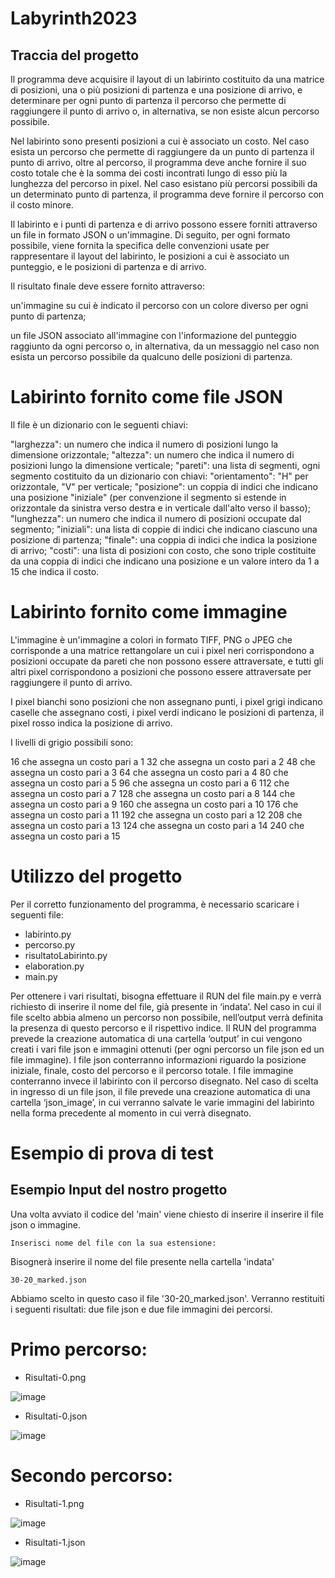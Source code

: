# Labyrinth2023


## Traccia del progetto
Il programma deve acquisire il layout di un labirinto costituito da una matrice di posizioni, una o più posizioni di partenza e una posizione di arrivo, e determinare per ogni punto di partenza il percorso che permette di raggiungere il punto di arrivo o, in alternativa, se non esiste alcun percorso possibile.

Nel labirinto sono presenti posizioni a cui è associato un costo. Nel caso esista un percorso che permette di raggiungere da un punto di partenza il punto di arrivo, oltre al percorso, il programma deve anche fornire il suo costo totale che è la somma dei costi incontrati lungo di esso più la lunghezza del percorso in pixel. Nel caso esistano più percorsi possibili da un determinato punto di partenza, il programma deve fornire il percorso con il costo minore.

Il labirinto e i punti di partenza e di arrivo possono essere forniti attraverso un file in formato JSON o un'immagine. Di seguito, per ogni formato possibile, viene fornita la specifica delle convenzioni usate per rappresentare il layout del labirinto, le posizioni a cui è associato un punteggio, e le posizioni di partenza e di arrivo.

Il risultato finale deve essere fornito attraverso:

un'immagine su cui è indicato il percorso con un colore diverso per ogni punto di partenza;

un file JSON associato all'immagine con l'informazione del punteggio raggiunto da ogni percorso o, in alternativa, da un messaggio nel caso non esista un percorso possibile da qualcuno delle posizioni di partenza.

# Labirinto fornito come file JSON
Il file è un dizionario con le seguenti chiavi:

"larghezza": un numero che indica il numero di posizioni lungo la dimensione orizzontale;
"altezza": un numero che indica il numero di posizioni lungo la dimensione verticale;
"pareti": una lista di segmenti, ogni segmento costituito da un dizionario con chiavi:
"orientamento": "H" per orizzontale, "V" per verticale;
"posizione": un coppia di indici che indicano una posizione "iniziale" (per convenzione il segmento si estende in orizzontale da sinistra verso destra e in verticale dall'alto verso il basso);
"lunghezza": un numero che indica il numero di posizioni occupate dal segmento;
"iniziali": una lista di coppie di indici che indicano ciascuno una posizione di partenza;
"finale": una coppia di indici che indica la posizione di arrivo;
"costi": una lista di posizioni con costo, che sono triple costituite da una coppia di indici che indicano una posizione e un valore intero da 1 a 15 che indica il costo.

# Labirinto fornito come immagine
L'immagine è un'immagine a colori in formato TIFF, PNG o JPEG che corrisponde a una matrice rettangolare un cui i pixel neri corrispondono a posizioni occupate da pareti che non possono essere attraversate, e tutti gli altri pixel corrispondono a posizioni che possono essere attraversate per raggiungere il punto di arrivo.

I pixel bianchi sono posizioni che non assegnano punti, i pixel grigi indicano caselle che assegnano costi, i pixel verdi indicano le posizioni di partenza, il pixel rosso indica la posizione di arrivo.

I livelli di grigio possibili sono:

16 che assegna un costo pari a 1
32 che assegna un costo pari a 2
48 che assegna un costo pari a 3
64 che assegna un costo pari a 4
80 che assegna un costo pari a 5
96 che assegna un costo pari a 6
112 che assegna un costo pari a 7
128 che assegna un costo pari a 8
144 che assegna un costo pari a 9
160 che assegna un costo pari a 10
176 che assegna un costo pari a 11
192 che assegna un costo pari a 12
208 che assegna un costo pari a 13
124 che assegna un costo pari a 14
240 che assegna un costo pari a 15

# Utilizzo del progetto
Per il corretto funzionamento del programma, è necessario scaricare i seguenti file:
- labirinto.py
- percorso.py
- risultatoLabirinto.py
- elaboration.py
- main.py

Per ottenere i vari risultati, bisogna effettuare il RUN del file main.py e verrà richiesto di inserire il nome del file, già presente in ‘indata’.
Nel caso in cui il file scelto abbia almeno un percorso non possibile, nell’output verrà definita la presenza di questo percorso e il rispettivo indice.
Il RUN del programma prevede la creazione automatica di una cartella ‘output’ in cui vengono creati i vari file json e immagini ottenuti (per ogni percorso un file json ed un file immagine).
I file json conterranno informazioni riguardo la posizione iniziale, finale, costo del percorso e il percorso totale.
I file immagine conterranno invece il labirinto con il percorso disegnato.
Nel caso di scelta in ingresso di un file json, il file prevede una creazione automatica di una cartella ‘json_image’, in cui verranno salvate le varie immagini del labirinto nella forma precedente al momento in cui verrà disegnato.

# Esempio di prova di test
## Esempio Input del nostro progetto
Una volta avviato il codice del 'main' viene chiesto di inserire il inserire il file json o immagine.

```
Inserisci nome del file con la sua estensione:
```

Bisognerà inserire il nome del file presente nella cartella 'indata'

```
30-20_marked.json
```
Abbiamo scelto in questo caso il file '30-20_marked.json'.
Verranno restituiti i seguenti risultati: due file json e due file immagini dei percorsi.


# Primo percorso:
- Risultati-0.png

![image](https://user-images.githubusercontent.com/122620191/228555285-88a0fafb-62d9-40f5-accd-f420385048e5.png)             


- Risultati-0.json
 
![image](https://user-images.githubusercontent.com/122620191/228555450-5ecbf232-d8a0-4abd-8d4d-07fe59d1b22c.png)


# Secondo percorso:
- Risultati-1.png

![image](https://user-images.githubusercontent.com/122620191/228555501-0fbd7352-4141-4caa-b984-09f267fe4e76.png)             

- Risultati-1.json

![image](https://user-images.githubusercontent.com/122620191/228555573-dcf910e1-3694-45c4-88b5-2670827fd575.png)





